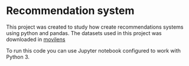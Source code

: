 # Recommendation system

This project was created to study how create recommendations systems using python and pandas.
The datasets used in this project was downloaded in [movilens](https://grouplens.org/datasets/movielens/)


To run this code you can use Jupyter notebook configured to work with Python 3.
